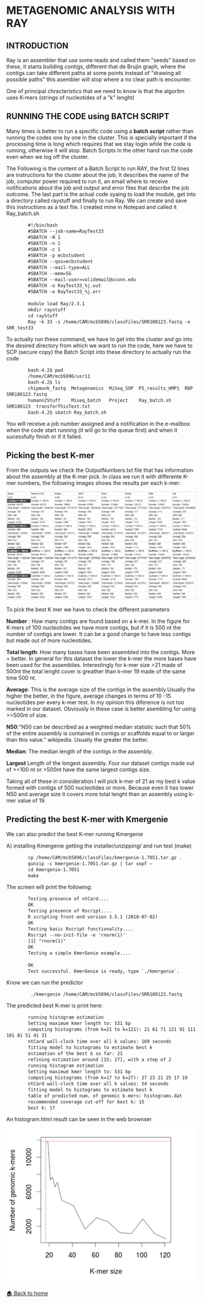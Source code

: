 # METAGENOMIC ANALYSIS WITH RAY

## INTRODUCTION

Ray is an assembler that use some reads and called them "seeds" based on these, it starts building contigs, different that de Brujin graph, where the contigs can take different paths at some points instead of "drawing all possible paths" this asembler will stop where a no clear path is encounter.

One of principal chracteristics that we need to know is that the algoritm uses K-mers (strings of nucleotides of a "k" lenght)

## RUNNING THE CODE using BATCH SCRIPT

Many times is better to run a specific code using a **batch script** rather than running the codes one by one in the cluster. This is specially important if the processing time is long which requires that we stay login while the code is running, otherwise it will stop.
Batch Scripts in the other hand run the code even when we log off the cluster.

The Following is the content of a Batch Script to run RAY, the first 12 lines are instructions for the cluster about the job, 
It describes the name of the job, computer power required to run it, an email where to receive notifications about the job and output and error files that describe the job outcome. The last part is the actual code syaing to load the module, get into a directory called raystuff and finally to run Ray. We can create and save this instructions as a text file. I created mine in Notepad and called it Ray_batch.sh

            #!/bin/bash
            #SBATCH --job-name=RayTest33
            #SBATCH -N 1
            #SBATCH -n 1
            #SBATCH -c 1
            #SBATCH -p mcbstudent
            #SBATCH --qos=mcbstudent
            #SBATCH --mail-type=ALL
            #SBATCH --mem=5G
            #SBATCH --mail-user=validemail@uconn.edu
            #SBATCH -o RayTest33_%j.out
            #SBATCH -e RayTest33_%j.err

            module load Ray/2.3.1
            mkdir raystuff
            cd rayStuff
            Ray -k 33 -s /home/CAM/mcb5896/classFiles/SRR100123.fastq -o SRR_test33

To actually run these command, we have to get into the cluster and go into the desired directory from which we want to run the code, here we have to SCP (secure copy) the Batch Script into these directory to actually run the code 

            bash-4.2$ pwd
            /home/CAM/mcb5896/usr11
            bash-4.2$ ls
            chipmunk_fastq  Metagenomics  MiSeq_SOP  PS_results_HMP1  RDP        SRR100123.fastq
            humann2Stuff    Miseq_batch   Project    Ray_batch.sh     SRR100123  transferThisText.txt
            bash-4.2$ sbatch Ray_batch.sh

You will receive a job number assigned and a notification in the e-mailbox when the code start running (it will go to the queue first) and when it sucessfully finish or if it failed.

## Picking the best K-mer

From the outputs we check the OutputNumbers.txt file that has information about the assembly at the K-mer pick. In class we run it with differente K-mer numbers, the following images shows the results per each k-mer:

<p align="center"><img src="/IMAGES/nt2/k-merchart.jpg"></p>

To pick the best K mer we have to check the different parameters

**Number** : How many contigs are found based on a k-mer. In the figure for K-mers of 100 nucleotides we have more contigs, but if it is 500 nt the number of contigs are lower. It can be a good change to have less contigs but made out of more nucleotides.

**Total length**: How many bases have been assembled into the contigs. More = better. In general for this dataset the lower the k-mer the more bases have been used for the assemblies. Interestingly for  k-mer size =21 made of 500nt the total lenght cover is greather than k-mer 19 made of the same time 500 nt. 

**Average**: This is the average size of the contigs in the assembly.Usually the higher the better, in the figure, average changes in terms of 10 -15 nucleotides per every k-mer test. In my opinion this diference is not too marked in our dataset. Obviously in these case is better asembling for using >=500nt of size.

**N50**:"N50 can be described as a weighted median statistic such that 50% of the entire assembly is contained in contigs or scaffolds equal to or larger than this value." wikipedia. Usually the greater the better.

**Median**: The median length of the contigs in the assembly.

**Largest** Length of the longest assembly. Four our dataset contigs made out of >=100 nt or >500nt have the same largest contigs size.

Taking all of these in consideration I will pick k-mer of 21 as my best k value formed with contigs of 500 nucleotides or more. Because even it has lower N50 and average size it covers more total lenght than an assembly using k-mer value of 19.

## Predicting the best K-mer with Kmergenie

We can also predict the best K-mer running Kmergenie 

A) installing Kmergenie
            getting the installer/unzipping/ and run test (make)
            
            cp /home/CAM/mcb5896/classFiles/kmergenie-1.7051.tar.gz . 
            gunzip -c kmergenie-1.7051.tar.gz | tar xopf –
            cd kmergenie-1.7051
            make
            
   The screen will print the following:
   
            Testing presence of ntCard....
            OK
            Testing presence of Rscript....
            R scripting front-end version 3.5.1 (2018-07-02)
            OK
            Testing basic Rscript functionality....
            Rscript --no-init-file -e 'rnorm(1)'
            [1] "rnorm(1)"
            OK
            Testing a simple KmerGenie example....

            OK
            Test successful. KmerGenie is ready, type `./kmergenie`.
    
  Know we can run the predictor
             
             ./kmergenie /home/CAM/mcb5896/classFiles/SRR100123.fastq
             
  The predicted best K-mer is print here:
  
            running histogram estimation
            Setting maximum kmer length to: 531 bp
            computing histograms (from k=21 to k=121): 21 61 71 121 91 111 101 81 51 41 31 
            ntCard wall-clock time over all k values: 169 seconds 
            fitting model to histograms to estimate best k
            estimation of the best k so far: 21
            refining estimation around [15; 27], with a step of 2
            running histogram estimation
            Setting maximum kmer length to: 531 bp
            computing histograms (from k=17 to k=27): 27 23 21 25 17 19 
            ntCard wall-clock time over all k values: 54 seconds 
            fitting model to histograms to estimate best k
            table of predicted num. of genomic k-mers: histograms.dat
            recommended coverage cut-off for best k: 15
            best k: 17
            
   An histogram.html result can be seen in the web brownser
   
<p align="center"><img src="/IMAGES/nt2/kmerpredictor.jpg"></p>


[:house: Back to home](https://github.com/mhchavez/SMCA-notebook1/wiki)

